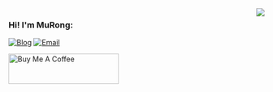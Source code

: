 <img align='right' src="https://github-readme-stats.vercel.app/api?username=murongg&show_icons=true">

### Hi! I'm MuRong:

[![Blog](https://img.shields.io/static/v1?label=Blog&message=mrong.me&color=orange&logo=bloglovin&style=flat-square&logoColor=white)](https://mrong.me/)
[![Email](https://img.shields.io/static/v1?label=Email&message=hi@mrong.me%20&color=5194f0&logo=gmail&style=flat-square&logoColor=white)](mailto:hi@mrong.me)
  
  
<!-- 👨‍💻 A Web Frontend developer   -->
<!-- 🤩 Learn Golang   -->

<!-- ## &#x1f92b; Github Visitors -->

<!-- [![Top Langs](https://profile-counter.glitch.me/murongg/count.svg)](https://github.com/murongg) -->

<a href="https://www.buymeacoffee.com/murong" target="_blank"><img src="https://cdn.buymeacoffee.com/buttons/v2/default-yellow.png" alt="Buy Me A Coffee" style="height: 60px !important;width: 217px !important;" ></a>
